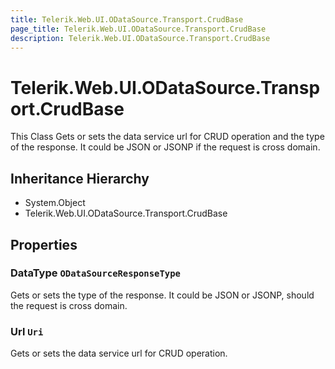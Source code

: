```yaml
---
title: Telerik.Web.UI.ODataSource.Transport.CrudBase
page_title: Telerik.Web.UI.ODataSource.Transport.CrudBase
description: Telerik.Web.UI.ODataSource.Transport.CrudBase
---
```


# Telerik.Web.UI.ODataSource.Transport.CrudBase

This Class Gets or sets the data service url for CRUD operation and
            the type of the response. It could be JSON or
            JSONP if the request is cross domain.

## Inheritance Hierarchy

* System.Object
* Telerik.Web.UI.ODataSource.Transport.CrudBase

## Properties

###  DataType `ODataSourceResponseType`

Gets or sets the type of the response. It could be JSON
            or JSONP, should the request is cross domain.

###  Url `Uri`

Gets or sets the data service url for CRUD operation.

